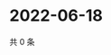 # 2022-06-18

共 0 条

<!-- BEGIN WEIBO -->
<!-- 最后更新时间 Sat Jun 18 2022 11:20:21 GMT+0800 (China Standard Time) -->

<!-- END WEIBO -->
